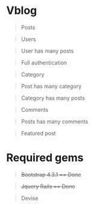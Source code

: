 # Vblog

  > Posts

  > Users
  
  > User has many posts
  
  > Full authentication
  
  > Category
  
  > Post has many category
  
  > Category has many posts
  
  > Comments
  
  > Posts has many comments
  
  > Featured post

# Required gems

  > ~~Bootstrap 4.3.1 == Done~~

  > ~~Jquery Rails    == Done~~
  
  > Devise